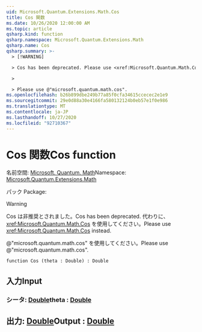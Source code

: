 ```yaml
---
uid: Microsoft.Quantum.Extensions.Math.Cos
title: Cos 関数
ms.date: 10/26/2020 12:00:00 AM
ms.topic: article
qsharp.kind: function
qsharp.namespace: Microsoft.Quantum.Extensions.Math
qsharp.name: Cos
qsharp.summary: >-
  > [!WARNING]

  > Cos has been deprecated. Please use <xref:Microsoft.Quantum.Math.Cos> instead.

  >

  > Please use @"microsoft.quantum.math.cos".
ms.openlocfilehash: b26b899dbe249b77a85f0cfa34615ccecec2e1e9
ms.sourcegitcommit: 29e0d88a30e4166fa580132124b0eb57e1f0e986
ms.translationtype: MT
ms.contentlocale: ja-JP
ms.lasthandoff: 10/27/2020
ms.locfileid: "92710367"
---
```

# <a name="cos-function"></a><span data-ttu-id="f33c3-102">Cos 関数</span><span class="sxs-lookup"><span data-stu-id="f33c3-102">Cos function</span></span>

<span data-ttu-id="f33c3-103">名前空間: [Microsoft. Quantum. Math](xref:Microsoft.Quantum.Extensions.Math)</span><span class="sxs-lookup"><span data-stu-id="f33c3-103">Namespace: [Microsoft.Quantum.Extensions.Math](xref:Microsoft.Quantum.Extensions.Math)</span></span>

<span data-ttu-id="f33c3-104">パック [](https://nuget.org/packages/)</span><span class="sxs-lookup"><span data-stu-id="f33c3-104">Package: [](https://nuget.org/packages/)</span></span>


> [!WARNING]
> <span data-ttu-id="f33c3-105">Cos は非推奨とされました。</span><span class="sxs-lookup"><span data-stu-id="f33c3-105">Cos has been deprecated.</span></span> <span data-ttu-id="f33c3-106">代わりに、<xref:Microsoft.Quantum.Math.Cos> を使用してください。</span><span class="sxs-lookup"><span data-stu-id="f33c3-106">Please use <xref:Microsoft.Quantum.Math.Cos> instead.</span></span>
>
> <span data-ttu-id="f33c3-107">@"microsoft.quantum.math.cos" を使用してください。</span><span class="sxs-lookup"><span data-stu-id="f33c3-107">Please use @"microsoft.quantum.math.cos".</span></span>



```qsharp
function Cos (theta : Double) : Double
```


## <a name="input"></a><span data-ttu-id="f33c3-108">入力</span><span class="sxs-lookup"><span data-stu-id="f33c3-108">Input</span></span>

### <a name="theta--double"></a><span data-ttu-id="f33c3-109">シータ: [Double](xref:microsoft.quantum.lang-ref.double)</span><span class="sxs-lookup"><span data-stu-id="f33c3-109">theta : [Double](xref:microsoft.quantum.lang-ref.double)</span></span>





## <a name="output--double"></a><span data-ttu-id="f33c3-110">出力: [Double](xref:microsoft.quantum.lang-ref.double)</span><span class="sxs-lookup"><span data-stu-id="f33c3-110">Output : [Double](xref:microsoft.quantum.lang-ref.double)</span></span>

